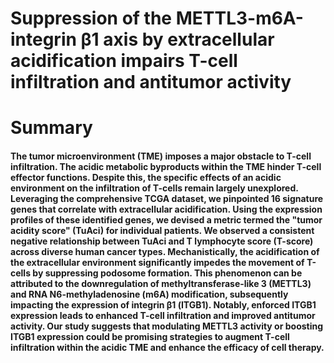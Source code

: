 # Suppression of the METTL3-m6A-integrin β1 axis by extracellular acidification impairs T-cell infiltration and antitumor activity

# Summary
#### The tumor microenvironment (TME) imposes a major obstacle to T-cell infiltration. The acidic metabolic byproducts within the TME hinder T-cell effector functions. Despite this, the specific effects of an acidic environment on the infiltration of T-cells remain largely unexplored. Leveraging the comprehensive TCGA dataset, we pinpointed 16 signature genes that correlate with extracellular acidification. Using the expression profiles of these identified genes, we devised a metric termed the "tumor acidity score" (TuAci) for individual patients. We observed a consistent negative relationship between TuAci and T lymphocyte score (T-score) across diverse human cancer types. Mechanistically, the acidification of the extracellular environment significantly impedes the movement of T-cells by suppressing podosome formation. This phenomenon can be attributed to the downregulation of methyltransferase-like 3 (METTL3) and RNA N6-methyladenosine (m6A) modification, subsequently impacting the expression of integrin β1 (ITGB1). Notably, enforced ITGB1 expression leads to enhanced T-cell infiltration and improved antitumor activity. Our study suggests that modulating METTL3 activity or boosting ITGB1 expression could be promising strategies to augment T-cell infiltration within the acidic TME and enhance the efficacy of cell therapy.
